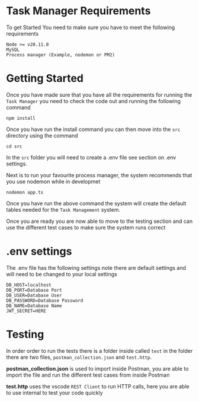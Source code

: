 # Task Manager Requirements

To get Started You need to make sure you have to meet the following requirements

```
Node >= v20.11.0
MySQL
Process manager (Example, nodemon or PM2)
```

# Getting Started

Once you have made sure that you have all the requirements for running the `Task Manager` you need to check the code out and running the following command

```
npm install
```

Once you have run the install command you can then move into the `src` directory using the command

```
cd src
```

In the `src` folder you will need to create a .env file see section on .env settings.

Next is to run your favourite process manager, the system recommends that you use nodemon while in developmet

```
nodemon app.ts
```

Once you have run the above command the system will create the default tables needed for the `Task Management` system.

Once you are ready you are now able to move to the testing section and can use the different test cases to make sure the system runs correct

# .env settings

The .env file has the following settings note there are default settings and will need to be changed to your local settings

```
DB_HOST=localhost
DB_PORT=Database Port
DB_USER=Database User
DB_PASSWORD=Database Password
DB_NAME=Database Name
JWT_SECRET=HERE
```

# Testing

In order order to run the tests there is a folder inside called `test` in the folder there are two files, `postman_collection.json` and `test.http`.

**postman_collection.json** is used to import inside Postman, you are able to import the file and run the different test cases from inside Postman

**test.http** uses the vscode `REST Client` to run HTTP calls, here you are able to use internal to test your code quickly
